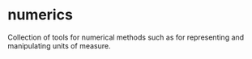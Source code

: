 # numerics
Collection of tools for numerical methods such as for representing and manipulating units of measure. 

